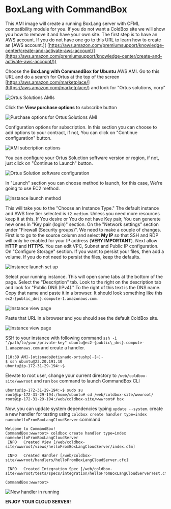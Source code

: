 # BoxLang with CommandBox

This AMI image will create a running BoxLang server with CFML compatibility module for you. If you do not want a ColdBox site we will show you how to remove it and have your own site. The first step is to have an AWS account. If you do not have one go to this URL to learn how to create an \[AWS account.]\( [https://aws.amazon.com/premiumsupport/knowledge-center/create-and-activate-aws-account/](https://aws.amazon.com/premiumsupport/knowledge-center/create-and-activate-aws-account/))

Choose the **BoxLang with CommandBox for Ubuntu** AWS AMI. Go to this URL and do a search for Ortus at the top of the screen [https://aws.amazon.com/marketplace/](https://aws.amazon.com/marketplace/) and look for "Ortus solutions, corp"

![Ortus Solutions AMIs](../../../.gitbook/assets/aws/boxlang-with-commandbox/marketplace-overview.png)

Click the **View purchase options** to subscribe button

![Purchase options for Ortus Solutions AMI](../../../.gitbook/assets/aws/boxlang-with-commandbox/purchase-options.png)

Configuration options for subscription. In this section you can choose to add options to your contract, if not, You can click on "Continue configuration" button.

![AMI subcription options](../../../.gitbook/assets/aws/boxlang-with-commandbox/subscription-options.png)

You can configure your Ortus Soluction software version or region, if not, just click on "Continue to Launch" button.

![Ortus Solution software configuration](../../../.gitbook/assets/aws/boxlang-with-commandbox/software-configuration.png)

In "Launch" section you can choose method to launch, for this case, We're going to use EC2 method.

![Instance launch method](../../../.gitbook/assets/aws/boxlang-with-commandbox/launching-options.png)

This will take you to the "Choose an Instance Type." The default instance and AWS free tier selected is `t2.medium`. Unless you need more resources keep it at this.
If You desire or You do not have Key pair, You can generate new ones in "Key pair (login)" section.
On the "Network settings" section under "Firewall (Security groups)". We need to make a couple of changes. First is to go to the source column and select **My IP** so that SSH and RDP will only be enabled for your IP address (**VERY IMPORTANT**). Next allow **HTTP** and **HTTPS**. You can edit VPC, Subnet and Public IP configuration.
On "Configure Storage" section. If you want to persist your files, then add a volume. If you do not need to persist the files, keep the defaults.

![Instance launch set up](../../../.gitbook/assets/aws/boxlang-with-commandbox/ec2-launch-step.png)

Select your running instance. This will open some tabs at the bottom of the page. Select the "Description" tab. Look to the right on the description tab and look for "Public DNS (IPv4)." To the right of this text is the DNS name. Copy that name and paste it in a browser. It should look something like this `ec2-{public_dns}.compute-1.amazonaws.com`.

![Instance view page](../../../.gitbook/assets/aws/boxlang-with-commandbox/instance-overview.png)

Paste that URL in a browser and you should see the default ColdBox site.

![Instance view page](../../../.gitbook/assets/aws/boxlang-with-commandbox/running-site.png)

SSH to your instance with following command `ssh -i "/path/to/your/private-key" ubuntu@ec2-{public\_dns}.compute-1.amazonaws.com` and create a handler.

```shell
[10:39 AM]-[otisnado@otisnado-ortushp]-[~]-
$ ssh ubuntu@23.20.191.10
ubuntu@ip-172-31-29-194:~$
```

Elevate to root user, change your current directory to `/web/coldbox-site/wwwroot` and run `box` command to launch CommandBox CLI

```shell
ubuntu@ip-172-31-29-194:~$ sudo su
root@ip-172-31-29-194:/home/ubuntu# cd /web/coldbox-site/wwwroot/
root@ip-172-31-29-194:/web/coldbox-site/wwwroot# box
```

Now, you can update system dependencies typing `update --system`. create a new handler for testing using `coldbox create handler type=index name=helloFromBoxLangCloudServer` command

```shell
Welcome to CommandBox!
CommandBox:wwwroot> coldbox create handler type=index name=helloFromBoxLangCloudServer
 INFO   Created View [/web/coldbox-site/wwwroot/views/helloFromBoxLangCloudServer/index.cfm]

 INFO   Created Handler [/web/coldbox-site/wwwroot/handlers/helloFromBoxLangCloudServer.cfc]

 INFO   Created Integration Spec [/web/coldbox-site/wwwroot/tests/specs/integration/helloFromBoxLangCloudServerTest.cfc]

CommandBox:wwwroot> 
```

![New handler in running](../../../.gitbook/assets/aws/boxlang-with-commandbox/new-handler.png)

**ENJOY YOUR CLOUD SERVER!**


